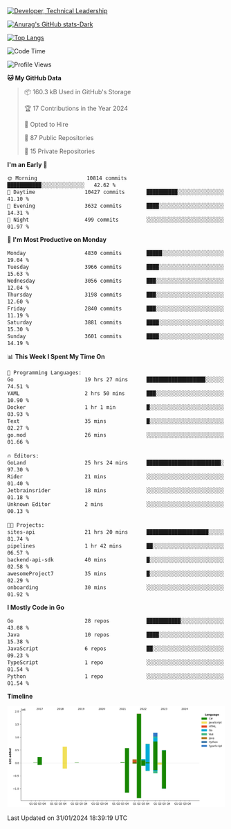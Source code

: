 <div>
  <a href="https://www.linkedin.com/in/arielpineiro/" target="_blank" rel="nofollow noopener noreferrer">
    <img src="https://img.shields.io/badge/-LinkedIn-%230077B5?style=for-the-badge&logo=linkedin&logoColor=white" alt="Developer, Technical Leadership" title="Ariel Piñeiro">
  </a>
</div>

[![Anurag's GitHub stats-Dark](https://github-readme-stats.vercel.app/api?username=arielsrv&show_icons=true&theme=dark#gh-dark-mode-only)](https://github.com/anuraghazra/github-readme-stats#gh-dark-mode-only)

[![Top Langs](https://github-readme-stats.vercel.app/api/top-langs/?username=arielsrv&layout=compact&langs_count=10&theme=dark#gh-dark-mode-only)](https://github.com/anuraghazra/github-readme-stats&theme=dark#gh-dark-mode-only)

<!--START_SECTION:waka-->
![Code Time](http://img.shields.io/badge/Code%20Time-516%20hrs%2011%20mins-blue)

![Profile Views](http://img.shields.io/badge/Profile%20Views-2-blue)

**🐱 My GitHub Data** 

> 📦 160.3 kB Used in GitHub's Storage 
 > 
> 🏆 17 Contributions in the Year 2024
 > 
> 💼 Opted to Hire
 > 
> 📜 87 Public Repositories 
 > 
> 🔑 15 Private Repositories 
 > 
**I'm an Early 🐤** 

```text
🌞 Morning                10814 commits       ███████████░░░░░░░░░░░░░░   42.62 % 
🌆 Daytime                10427 commits       ██████████░░░░░░░░░░░░░░░   41.10 % 
🌃 Evening                3632 commits        ████░░░░░░░░░░░░░░░░░░░░░   14.31 % 
🌙 Night                  499 commits         ░░░░░░░░░░░░░░░░░░░░░░░░░   01.97 % 
```
📅 **I'm Most Productive on Monday** 

```text
Monday                   4830 commits        █████░░░░░░░░░░░░░░░░░░░░   19.04 % 
Tuesday                  3966 commits        ████░░░░░░░░░░░░░░░░░░░░░   15.63 % 
Wednesday                3056 commits        ███░░░░░░░░░░░░░░░░░░░░░░   12.04 % 
Thursday                 3198 commits        ███░░░░░░░░░░░░░░░░░░░░░░   12.60 % 
Friday                   2840 commits        ███░░░░░░░░░░░░░░░░░░░░░░   11.19 % 
Saturday                 3881 commits        ████░░░░░░░░░░░░░░░░░░░░░   15.30 % 
Sunday                   3601 commits        ████░░░░░░░░░░░░░░░░░░░░░   14.19 % 
```


📊 **This Week I Spent My Time On** 

```text
💬 Programming Languages: 
Go                       19 hrs 27 mins      ███████████████████░░░░░░   74.51 % 
YAML                     2 hrs 50 mins       ███░░░░░░░░░░░░░░░░░░░░░░   10.90 % 
Docker                   1 hr 1 min          █░░░░░░░░░░░░░░░░░░░░░░░░   03.93 % 
Text                     35 mins             █░░░░░░░░░░░░░░░░░░░░░░░░   02.27 % 
go.mod                   26 mins             ░░░░░░░░░░░░░░░░░░░░░░░░░   01.66 % 

🔥 Editors: 
GoLand                   25 hrs 24 mins      ████████████████████████░   97.30 % 
Rider                    21 mins             ░░░░░░░░░░░░░░░░░░░░░░░░░   01.40 % 
Jetbrainsrider           18 mins             ░░░░░░░░░░░░░░░░░░░░░░░░░   01.18 % 
Unknown Editor           2 mins              ░░░░░░░░░░░░░░░░░░░░░░░░░   00.13 % 

🐱‍💻 Projects: 
sites-api                21 hrs 20 mins      ████████████████████░░░░░   81.74 % 
pipelines                1 hr 42 mins        ██░░░░░░░░░░░░░░░░░░░░░░░   06.57 % 
backend-api-sdk          40 mins             █░░░░░░░░░░░░░░░░░░░░░░░░   02.58 % 
awesomeProject7          35 mins             █░░░░░░░░░░░░░░░░░░░░░░░░   02.29 % 
onboarding               30 mins             ░░░░░░░░░░░░░░░░░░░░░░░░░   01.92 % 
```

**I Mostly Code in Go** 

```text
Go                       28 repos            ███████████░░░░░░░░░░░░░░   43.08 % 
Java                     10 repos            ████░░░░░░░░░░░░░░░░░░░░░   15.38 % 
JavaScript               6 repos             ██░░░░░░░░░░░░░░░░░░░░░░░   09.23 % 
TypeScript               1 repo              ░░░░░░░░░░░░░░░░░░░░░░░░░   01.54 % 
Python                   1 repo              ░░░░░░░░░░░░░░░░░░░░░░░░░   01.54 % 
```



**Timeline**

![Lines of Code chart](https://raw.githubusercontent.com/arielsrv/arielsrv/main/assets/bar_graph.png)


 Last Updated on 31/01/2024 18:39:19 UTC
<!--END_SECTION:waka-->
